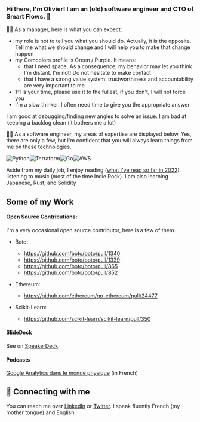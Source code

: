 ### Hi there, I'm Olivier! I am an (old) software engineer and CTO of Smart Flows. 👋

👨‍💼 As a manager, here is what you can expect:

- my role is not to tell you what you should do. Actually, it is the opposite. Tell me what we should change and I will help you to make that change happen
- my Comcolors profile is Green / Purple. It means:
  - that I need space. As a consequence, my behavior may let you think I'm distant. I'm not! Do not hesitate to make contact
  - that I have a strong value system: trustworthiness and accountability are very important to me
- 1:1 is your time, please use it to the fullest, if you don't, I will not force you
- I'm a slow thinker. I often need time to give you the appropriate answer

I am good at debugging/finding new angles to solve an issue.
I am bad at keeping a backlog clean (it bothers me a lot)

👨‍💻 As a software engineer, my areas of expertise are displayed below. Yes, there are only a few, but I'm confident that you will always learn things from me on these technologies.

![Python](https://img.shields.io/badge/Python-blue?style=for-the-badge&logo=python&logoColor=yellow)![Terraform](https://img.shields.io/badge/Terraform-purple?style=for-the-badge&logo=Terraform&logoColor=white)![Go](https://img.shields.io/badge/GoLang-cyan?style=for-the-badge&logo=go&logoColor=black)![AWS](https://img.shields.io/badge/AWS-grey?style=for-the-badge&logo=amazon&logoColor=white)

Aside from my daily job, I enjoy reading ([what I've read so far in 2022](https://lnk.gleeph.net/lFYWsZecgob)), listening to music (most of the time Indie Rock). I am also learning Japanese, Rust, and Solidity

## Some of my Work

#### Open Source Contributions:

I'm a very occasional open source contributor, here is a few of them. 

- Boto:
  - https://github.com/boto/boto/pull/1340
  - https://github.com/boto/boto/pull/1339
  - https://github.com/boto/boto/pull/865
  - https://github.com/boto/boto/pull/852

- Ethereum:
  - https://github.com/ethereum/go-ethereum/pull/24477

- Scikit-Learn:
  - https://github.com/scikit-learn/scikit-learn/pull/350

#### SlideDeck

See on [SpeakerDeck](https://speakerdeck.com/ohe).

#### Podcasts

[Google Analytics dans le monde physique](https://podcasts.google.com/feed/aHR0cHM6Ly9mZWVkcy5hdWRpb21lYW5zLmZyL2ZlZWQvMDNkODgyOTctODVjMS00NzVmLWE0OTEtYTZjN2E0NDNmZmNhLnhtbA/episode/Z2lkOi8vYXJ0MTktZXBpc29kZS1sb2NhdG9yL1YwL2lVVUc3d0lUTnJLZkhhMGFoU0hNblF4aEZocHl3bmtOd2NYdXhGeTE5d2c?hl=fr&ved=2ahUKEwj5vP79sbn2AhUyyYUKHbJABTUQjrkEegQIAhAF&ep=6) (in French)

## 🤝 Connecting with me

You can reach me over [LinkedIn](https://www.linkedin.com/in/ohervieu/) or [Twitter](https://twitter.com/_olivier_). I speak fluently French (my mother tongue) and English. 

<!--
**ohe/ohe** is a ✨ _special_ ✨ repository because its `README.md` (this file) appears on your GitHub profile.

Here are some ideas to get you started:

- 🔭 I’m currently working on ...
- 🌱 I’m currently learning ...
- 👯 I’m looking to collaborate on ...
- 🤔 I’m looking for help with ...
- 💬 Ask me about ...
- 📫 How to reach me: ...
- 😄 Pronouns: ...
- ⚡ Fun fact: ...
-->

